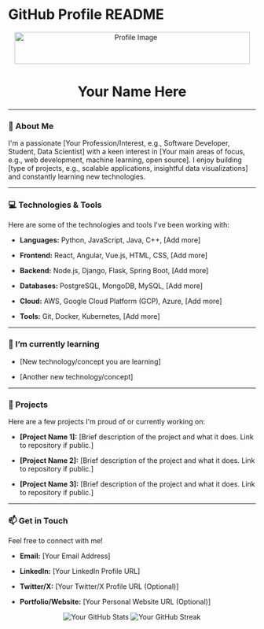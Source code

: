 # GitHub Profile README

<p align="center">
  <img src="https://i.imgur.com/fTzR1VE.png" alt="Profile Image" width="479" height="65">
  <h1 align="center">Your Name Here</h1>
</p>

---

### 👋 About Me

I'm a passionate \[Your Profession/Interest, e.g., Software Developer, Student, Data Scientist\] with a keen interest in \[Your main areas of focus, e.g., web development, machine learning, open source\]. I enjoy building \[type of projects, e.g., scalable applications, insightful data visualizations\] and constantly learning new technologies.

---

### 💻 Technologies & Tools

Here are some of the technologies and tools I've been working with:

* **Languages:** Python, JavaScript, Java, C++, \[Add more\]

* **Frontend:** React, Angular, Vue.js, HTML, CSS, \[Add more\]

* **Backend:** Node.js, Django, Flask, Spring Boot, \[Add more\]

* **Databases:** PostgreSQL, MongoDB, MySQL, \[Add more\]

* **Cloud:** AWS, Google Cloud Platform (GCP), Azure, \[Add more\]

* **Tools:** Git, Docker, Kubernetes, \[Add more\]

---

### 🌱 I’m currently learning

* \[New technology/concept you are learning\]

* \[Another new technology/concept\]

---

### 🚀 Projects

Here are a few projects I'm proud of or currently working on:

* **\[Project Name 1\]:** \[Brief description of the project and what it does. Link to repository if public.\]

* **\[Project Name 2\]:** \[Brief description of the project and what it does. Link to repository if public.\]

* **\[Project Name 3\]:** \[Brief description of the project and what it does. Link to repository if public.\]

---

### 📫 Get in Touch

Feel free to connect with me!

* **Email:** \[Your Email Address\]

* **LinkedIn:** \[Your LinkedIn Profile URL\]

* **Twitter/X:** \[Your Twitter/X Profile URL (Optional)\]

* **Portfolio/Website:** \[Your Personal Website URL (Optional)\]


<p align="center">
  <img src="https://github-readme-stats.vercel.app/api?username=your-Geoffrey-Zulu&show_icons=true&theme=radical" alt="Your GitHub Stats"/>
  <img src="https://github-readme-streak-stats.herokuapp.com/?user=Geoffrey-Zulu-username&theme=radical" alt="Your GitHub Streak"/>
</p>
